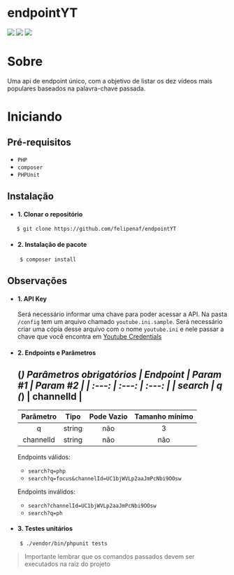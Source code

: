 # endpointYT

![](https://img.shields.io/badge/php-7.3-blue) ![](https://img.shields.io/badge/composer-1.6.3-orange) ![](https://img.shields.io/badge/phpunit-6.5.5-green)

# Sobre
Uma api de endpoint único, com a objetivo de listar os dez vídeos mais populares baseados na palavra-chave passada.

# Iniciando
## Pré-requisitos
- `PHP`
- `composer`
- `PHPUnit`

## Instalação
- #### 1. Clonar o repositório
```
   $ git clone https://github.com/felipenaf/endpointYT
```
- #### 2. Instalação de pacote
```
    $ composer install
```
## Observações
- #### 1. API Key
    Será necessário informar uma chave para poder acessar a API.
    Na pasta `/config` tem um arquivo chamado `youtube.ini.sample`. Será necessário criar uma cópia desse arquivo com o nome `youtube.ini` e nele passar a chave que você encontra em [Youtube Credentials](https://console.developers.google.com/apis/credentials)

- #### 2. Endpoints e Parâmetros
    (*) Parâmetros obrigatórios
    | Endpoint | Param #1 | Param #2 |
    | :---: | :---: | :---: |
    | search | q (*) | channelId |
    ---
    | Parâmetro |Tipo| Pode Vazio | Tamanho mínimo |
    | :---: | :---: | :---: | :---: |
    | q |string| não | 3 |
    | channelId |string| não | não |

    Endpoints válidos:
    - `search?q=php`
    - `search?q=focus&channelId=UC1bjWVLp2aaJmPcNbi9OOsw`

    Endpoints inválidos:
    - `search?channelId=UC1bjWVLp2aaJmPcNbi9OOsw`
    - `search?q=ph`
- #### 3. Testes unitários
```
    $ ./vendor/bin/phpunit tests
```

> Importante lembrar que os comandos passados devem ser executados na raiz do projeto
